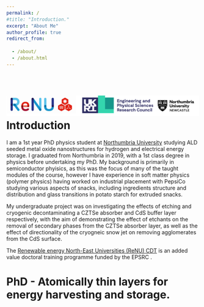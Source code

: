 ```yaml
---
permalink: /
#title: "Introduction."
excerpt: "About Me"
author_profile: true
redirect_from: 

  - /about/
  - /about.html
---
```

 <br/><img src='/images/footer.png'>
Introduction
======
I am a 1st year PhD physics student at [Northumbria University](https://www.northumbria.ac.uk/) studying ALD seeded metal oxide nanostructures for hydrogen and electrical energy storage. I graduated from Northumbria in 2019, with a 1st class degree in physics before undertaking my PhD. My background is primarily in semiconductor phyisics, as this was the focus of many of the taught modules of the course, however I have experience in soft matter physics (polymer physics) having worked on industrial placement with PepsiCo studying various aspects of snacks, including ingredients structure and distribution and glass transitions in potato starch for extruded snacks. 

My undergraduate project was on investigating the effects of etching and cryogenic decontaminating a CZTSe absorber and CdS buffer layer respectively, with the aim of demonstrating the effect of etchants on the removal of secondary phases from the CZTSe absorber layer, as well as the effect of directionality of the cryogneic snow jet on removing agglomerates from the CdS surface.

 The [Renewable energy North-East Universities (ReNU) CDT](https://renu.northumbria.ac.uk/) is an added value doctoral training programme funded by the EPSRC . 

PhD - Atomically thin layers for energy harvesting and storage.
======
